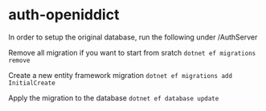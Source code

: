 # auth-openiddict
In order to setup the original database, run the following under /AuthServer

Remove all migration if you want to start from sratch
`dotnet ef migrations remove`

Create a new entity framework migration
`dotnet ef migrations add InitialCreate`

Apply the migration to the database
`dotnet ef database update`